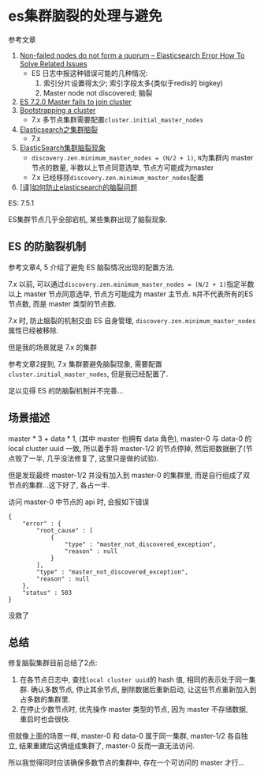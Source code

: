 # es集群脑裂的处理与避免

参考文章

1. [Non-failed nodes do not form a quorum – Elasticsearch Error How To Solve Related Issues](https://opster.com/es-errors/non-failed-nodes-do-not-form-a-quorum/)
    - ES 日志中报这种错误可能的几种情况: 
        1. 索引分片设置得太少; 索引字段太多(类似于redis的 bigkey)
        2. Master node not discovered; 脑裂
2. [ES 7.2.0 Master fails to join cluster](https://discuss.elastic.co/t/es-7-2-0-master-fails-to-join-cluster/191605)
3. [Bootstrapping a cluster](https://www.elastic.co/guide/en/elasticsearch/reference/current/modules-discovery-bootstrap-cluster.html#modules-discovery-bootstrap-cluster-joining)
    - 7.x 多节点集群需要配置`cluster.initial_master_nodes`
4. [Elasticsearch之集群脑裂](https://www.cnblogs.com/zlslch/p/6477312.html)
    - 7.x
5. [ElasticSearch集群脑裂现象](https://www.cnblogs.com/linlf03/p/13337872.html)
    - `discovery.zen.minimum_master_nodes = (N/2 + 1)`, `N`为集群内 master 节点的数量, 半数以上节点同意选举, 节点方可能成为master
    - 7.x 已经移除`discovery.zen.minimum_master_nodes`配置
6. [[译]如何防止elasticsearch的脑裂问题 ](https://www.cnblogs.com/zhukunrong/p/5224558.html)

ES: 7.5.1

ES集群节点几乎全部宕机, 某些集群出现了脑裂现象.

## ES 的防脑裂机制

参考文章4, 5 介绍了避免 ES 脑裂情况出现的配置方法. 

7.x 以前, 可以通过`discovery.zen.minimum_master_nodes = (N/2 + 1)`指定半数以上 master 节点同意选举, 节点方可能成为 master 主节点. `N`并不代表所有的ES节点数, 而是 master 类型的节点数.

7.x 时, 防止脑裂的机制交由 ES 自身管理, `discovery.zen.minimum_master_nodes`属性已经被移除. 

但是我的场景就是 7.x 的集群

参考文章2提到, 7.x 集群要避免脑裂现象, 需要配置`cluster.initial_master_nodes`, 但是我已经配置了.

足以见得 ES 的防脑裂机制并不完善...

## 场景描述

master * 3 + data * 1, (其中 master 也拥有 data 角色), master-0 与 data-0 的 local cluster uuid 一致, 所以着手将 master-1/2 的节点停掉, 然后把数据删了(节点毁了一半, 几乎没法修复了, 这里只是做的试验).

但是发现最终 master-1/2 并没有加入到 master-0 的集群里, 而是自行组成了双节点的集群...这下好了, 各占一半.

访问 master-0 中节点的 api 时, 会报如下错误

```
{
    "error" : {
        "root_cause" : [
            {
                "type" : "master_not_discovered_exception",
                "reason" : null
            }
        ],
        "type" : "master_not_discovered_exception",
        "reason" : null
    },
    "status" : 503
}
```

没救了

## 总结

修复脑裂集群目前总结了2点:

1. 在各节点日志中, 查找`local cluster uuid`的 hash 值, 相同的表示处于同一集群. 确认多数节点, 停止其余节点, 删除数据后重新启动, 让这些节点重新加入到占多数的集群里.
2. 在停止少数节点时, 优先操作 master 类型的节点, 因为 master 不存储数据, 重启时也会很快.

但就像上面的场景一样, master-0 和 data-0 属于同一集群, master-1/2 各自独立, 结果重建后这俩组成集群了, master-0 反而一直无法访问.

所以我觉得同时应该确保多数节点的集群中, 存在一个可访问的 master 才行...
